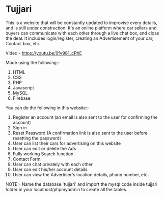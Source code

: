 # Tujjari
This is a website that will be constantly updated to improvise every details, and is still under construction. It's an online platform where car sellers and buyers can communicate with each other through a live chat box, and close the deal. It includes login/register, creating an Advertisement of your car, Contact box, etc.

Video:- https://youtu.be/0fy981_cPhE

Made using the following:-
1. HTML
2. CSS
3. PHP
4. Javascript
5. MySQL
6. Firebase

You can do the following in this website:-
1. Register an account (an email is also sent to the user for confirming the account)
2. Sign in
3. Reset Password (A confirmation link is also sent to the user before resetting the password)
4. User can list their cars for advertising on this website
5. User can edit or delete the Ads
6. Fully working Search function
7. Contact Form
8. User can chat privately with each other
9. User can edit his/her account details
10. User can view the Advertiser's location details, phone number, etc. 

NOTE:- Name the database 'tujjari' and import the mysql code inside tujjari folder in your localhost/phpmyadmin to create all the tables. 
